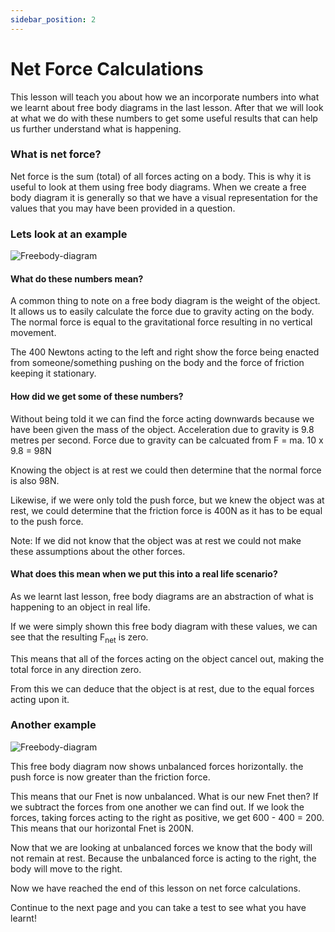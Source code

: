 ```yaml
---
sidebar_position: 2
---
```


# Net Force Calculations

This lesson will teach you about how we an incorporate numbers into what we learnt about free body diagrams in the last lesson. After that we will look at what we do with these numbers to get some useful results that can help us further understand what is happening.

### What is net force?

Net force is the sum (total) of all forces acting on a body. This is why it is useful to look at them using free body diagrams. When we create a free body diagram it is generally so that we have a visual representation for the values that you may have been provided in a question.

### Lets look at an example

![Freebody-diagram](/img/FBD_6.png)

#### What do these numbers mean?

A common thing to note on a free body diagram is the weight of the object. It allows us to easily calculate the force due to gravity acting on the body. The normal force is equal to the gravitational force resulting in no vertical movement.

The 400 Newtons acting to the left and right show the force being enacted from someone/something pushing on the body and the force of friction keeping it stationary. 

#### How did we get some of these numbers?

Without being told it we can find the force acting downwards because we have been given the mass of the object.
Acceleration due to gravity is 9.8 metres per second. Force due to gravity can be calcuated from F = ma. 10 x 9.8 = 98N

Knowing the object is at rest we could then determine that the normal force is also 98N.

Likewise, if we were only told the push force, but we knew the object was at rest, we could determine that the friction force is 400N as it has to be equal to the push force.

Note: If we did not know that the object was at rest we could not make these assumptions about the other forces.

#### What does this mean when we put this into a real life scenario?

As we learnt last lesson, free body diagrams are an abstraction of what is happening to an object in real life.

If we were simply shown this free body diagram with these values, we can see that the resulting F<sub>net</sub> is zero.

This means that all of the forces acting on the object cancel out, making the total force in any direction zero.

From this we can deduce that the object is at rest, due to the equal forces acting upon it.

### Another example

![Freebody-diagram](/img/FBD_7.png)

This free body diagram now shows unbalanced forces horizontally. the push force is now greater than the friction force.

This means that our Fnet is now unbalanced. What is our new Fnet then? If we subtract the forces from one another we can find out. If we look the forces, taking forces acting to the right as positive, we get 600 - 400 = 200. This means that our horizontal Fnet is 200N.

Now that we are looking at unbalanced forces we know that the body will not remain at rest. Because the unbalanced force is acting to the right, the body will move to the right.


Now we have reached the end of this lesson on net force calculations.

Continue to the next page and you can take a test to see what you have learnt!